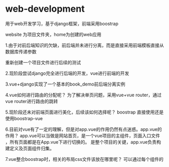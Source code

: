# web-development
用于web开发学习，基于django框架，前端采用boostrap

website 为项目文件夹，home为创建的web应用

1.由于对前后端知识的欠缺，前后端并未进行分离，而是直接采用前端模板直接从数据库传递参数

重新创建一个项目文件进行后续的测试

2.现阶段尝试django完全进行后端的开发，vue进行前端的开发

3.vue+django实现了一个基本的book_demo前后端分离实例

4.vue如何进行路由的分配呢？
为了解决单页问题，采用vue+vue router，通过vue router进行路由的跳转

5.现阶段还未对前端页面进行美化，后续该如何选择呢？
boostrap 直接使用还是使用boostrap-vue

6.目前对vue有了一定的理解，但是对app.vue的作用仍然有点迷惑。app.vue的作用？
app.vue可以当做是网站首页，是一个vue项目的主组件，页面入口文件 ，所有页面都是在App.vue下进行切换的。
是整个项目的关键，app.vue负责构建定义及页面组件归集。

7.vue整合boostrap时，相关的布局css文件该放在哪里呢？
可以通过每个组件的<style>标签进行页面呈现的美化，但是需要对css代码进行编写。app.vue中的布局会使用到其他页面。
